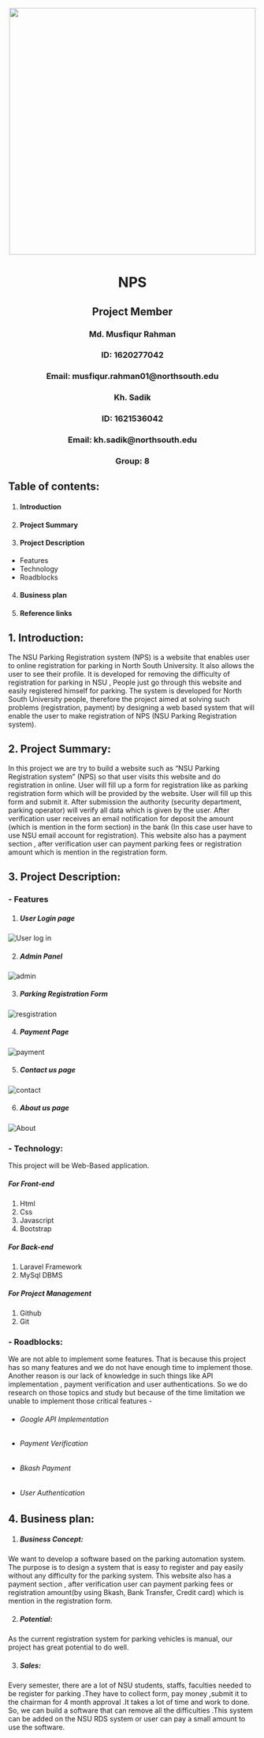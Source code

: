 

<p align="center">

  <img width="500" height="500" src="https://user-images.githubusercontent.com/51596372/61581712-82600480-ab43-11e9-915b-75f090ce9a24.jpg">

</p>



<p align="center">

<H1 align="center"> NPS </H1>

<H2 align="center"> Project Member </H2>

<H3 align="center">Md. Musfiqur Rahman </H3>

<H3 align="center"> ID: 1620277042 </H3>

<H3 align="center"> Email: musfiqur.rahman01@northsouth.edu </H3>

<H3 align="center">Kh. Sadik</H3>

<H3 align="center">ID: 1621536042</H3>

<H3 align="center">Email: kh.sadik@northsouth.edu</H3>

<H3 align="center">Group: 8</H3>

</p>


## Table of contents:
1. <H4> Introduction </H4>
2. <H4> Project Summary </H4>
3. <H4> Project Description </H4>
- Features
- Technology
- Roadblocks
4. <H4> Business plan </H4>
5. <H4> Reference links </H4>

## 1. Introduction:
The NSU Parking Registration system (NPS) is a website that enables user to online registration for parking in North South University. It also allows the user to see their profile. It is developed for removing the difficulty of registration for  parking in NSU , People just go through this website and easily registered himself for parking. The system is developed for North South University people, therefore the project aimed at solving such problems (registration, payment) by designing a web based system that will enable the user to make registration of NPS (NSU Parking Registration system).

## 2. Project Summary:

In this project we are try to build a website such as “NSU Parking Registration system” (NPS) so that user visits this website and do registration in online. User will fill up a form for registration like as parking registration form which will be provided by the website. User will fill up this form and submit it. After submission the authority (security department, parking operator) will verify all data which is given by the user. After verification user receives an email notification for deposit the amount (which is mention in the form section) in the bank (In this case user have to use NSU email account for registration). This website also has a payment section , after verification user can payment parking fees or registration amount which is mention in the registration form.

## 3. Project Description:

### - Features
1. <H5>User Login page</H5>

![User log in](https://user-images.githubusercontent.com/51596372/63649449-b68c9d80-c75f-11e9-930b-ac503ba8d30e.JPG)

2.	<H5>Admin Panel</H5>

![admin](https://user-images.githubusercontent.com/51596372/63649499-39155d00-c760-11e9-8fd3-31bdd3c95d9a.JPG)

3.	<H5>Parking Registration Form </H5>

![resgistration](https://user-images.githubusercontent.com/51596372/63649582-2baca280-c761-11e9-836e-15a9747b87d9.JPG)


4.	<H5>Payment Page</H5>

![payment](https://user-images.githubusercontent.com/51596372/63649643-edfc4980-c761-11e9-90df-f9fed5178724.JPG)

5.	<H5> Contact us page </H5>

![contact](https://user-images.githubusercontent.com/51596372/63649673-619e5680-c762-11e9-9dd9-58433afe6e41.JPG)

6.	<H5> About us page </H5>

![About](https://user-images.githubusercontent.com/51596372/63649685-7e3a8e80-c762-11e9-8c76-4f34ea80c1ee.JPG)

### - Technology:

This project will be Web-Based application.

<H5> For Front-end </H5>

1.	Html
2.	Css
3.	Javascript
4.	Bootstrap

<H5> For Back-end </H5>

1.	Laravel Framework
2.	MySql DBMS

<H5> For Project Management </H5>

1.	Github
2.	Git


### - Roadblocks:
We are not able to implement some features. That is because this project has so many features and we do not have enough time to implement those. Another reason is our lack of knowledge in such things like API implementation , payment verification and user authentications. So we do research on those topics and study but because of the time limitation we unable to implement those critical features -

- <H6> Google API Implementation </H6>
- <H6> Payment Verification </H6>
- <H6> Bkash Payment </H6>
- <H6> User Authentication </H6>



## 4. Business plan:

1. <H5>Business Concept:</H5>
We want to develop a software based on the parking automation system. The purpose is to design a system that is easy to register and pay easily without any difficulty for the parking system. This website also has a payment section , after verification user can payment parking fees or registration amount(by using Bkash, Bank Transfer, Credit card) which is mention in the registration form.

2. <H5>Potential:</H5>
 As the current registration system for parking vehicles is manual, our project has great potential to do well.

3. <H5> Sales:</H5>
Every semester, there are a lot of NSU students, staffs, faculties needed to be register for parking .They have to collect form, pay money ,submit it to the chairman for 4 month approval .It takes  a lot of time and work to done. So, we can build a software that can remove all the difficulties .This system can be added on the NSU RDS system or user can pay a small amount to use the software.
